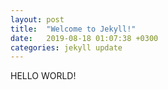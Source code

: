 ```yaml
---
layout: post
title:  "Welcome to Jekyll!"
date:   2019-08-18 01:07:38 +0300
categories: jekyll update
---
```

HELLO WORLD!